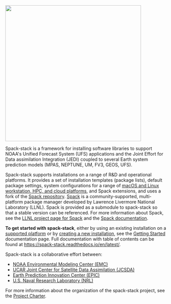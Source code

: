<img src="https://user-images.githubusercontent.com/8006981/234488735-45b2c5fa-1de6-47ad-ae3b-4a6829ae49b9.png" width="425">

Spack-stack is a framework for installing software libraries to support
NOAA's Unified Forecast System (UFS) applications and the
Joint Effort for Data assimilation Integration (JEDI) coupled to
several Earth system prediction models (MPAS, NEPTUNE, UM, FV3, GEOS, UFS).

Spack-stack supports installations on a range of R&D and operational platforms.
It provides a set of installation templates (package lists), default package settings,
system configurations for a range of [macOS and Linux workstation, HPC, and cloud
platforms](https://spack-stack.readthedocs.io/en/latest/PreConfiguredSites.html), and Spack extensions, and uses a fork of the
[Spack repository](https://github.com/spack/spack). [Spack](https://spack.io/) is a
community-supported, multi-platform package manager
developed by Lawrence Livermore National Laboratory
(LLNL). Spack is provided as a submodule to spack-stack so that a
stable version can be referenced. For more information about Spack, see
the [LLNL project page for Spack](https://computing.llnl.gov/projects/spack-hpc-package-manager)
and the [Spack documentation](https://spack.readthedocs.io/en/latest/).

**To get started with spack-stack**, either by using an existing
installation on a [supported platform](https://spack-stack.readthedocs.io/en/latest/PreConfiguredSites.html)
or by [creating a new installation](https://spack-stack.readthedocs.io/en/latest/CreatingEnvironments.html), see the
[Getting Started](https://spack-stack.readthedocs.io/en/latest/Overview.html#getting-started) documentation page.
Full documentation with table of contents can be found at https://spack-stack.readthedocs.io/en/latest/.

Spack-stack is a collaborative effort between:
* [NOAA Environmental Modeling Center (EMC)](https://www.emc.ncep.noaa.gov)
* [UCAR Joint Center for Satellite Data Assimilation (JCSDA)](https://www.jcsda.org)
* [Earth Prediction Innovation Center (EPIC)](https://epic.noaa.gov)
* [U.S. Naval Research Laboratory (NRL)](https://https://www.nrl.navy.mil)

For more information about the organization of the spack-stack
project, see the [Project Charter](project_charter.md).
